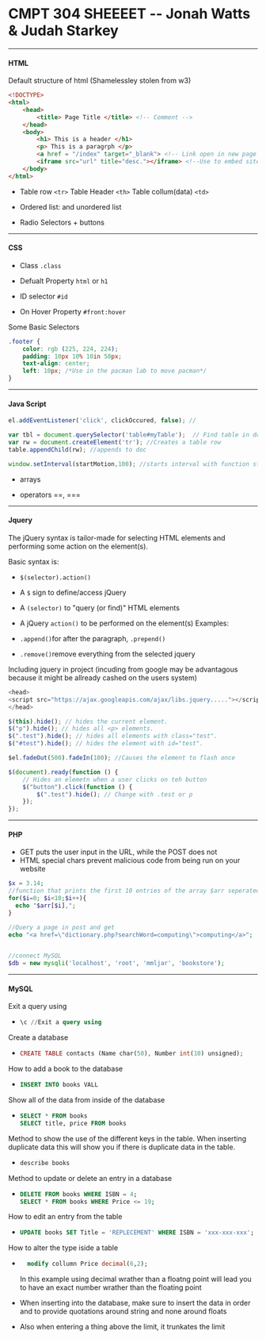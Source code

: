# CMPT 304 SHEEEET -- Jonah Watts & Judah Starkey

---

#### HTML

Default structure of html (Shamelessley stolen from w3)

```html
<!DOCTYPE>
<html>
    <head>
        <title> Page Title </title> <!-- Comment -->
    </head>
    <body>
        <h1> This is a header </h1>
        <p> This is a paragrph </p>
        <a href = "/index" target="_blank"> <!-- Link open in new page -->
        <iframe src="url" title="desc."></iframe> <!--Use to embed site in site-->
    </body>
</html>
```

- Table row `<tr>` Table Header `<th>` Table collum(data) `<td>`

- Ordered list: and unordered list

- Radio Selectors + buttons

---

#### CSS

- Class `.class`

- Defualt Property `html` or `h1`

- ID selector `#id`

- On Hover Property `#front:hover`

Some Basic Selectors

```css
.footer {
    color: rgb (225, 224, 224);
    padding: 10px 10% 10in 50px;
    text-align: center;
    left: 10px; /*Use in the pacman lab to move pacman*/
}
```

---

#### Java Script

```js
el.addEventListener('click', clickOccured, false); //

var tbl = document.querySelector('table#myTable');  // Find table in document
var rw = document.createElement('tr'); //Creates a table row
table.appendChild(rw); //appends to doc

window.setInterval(startMotion,100); //starts interval with function startMotion and time of 100ms
```

- arrays

- operators ==, ===

---

#### Jquery

The jQuery syntax is tailor-made for selecting HTML elements and performing some action on the element(s).

Basic syntax is:

- `$(selector).action()`

- A `$` sign to define/access jQuery

- A `(selector)` to "query (or find)" HTML elements

- A jQuery `action()` to be performed on the element(s)
  Examples:

- `.append()`for after the paragraph, `.prepend()`

- `.remove()`remove everything from the selected jquery

Including jquery in project (incuding from google may be advantagous because it might be allready cashed on the users system)

```js
<head>
<script src="https://ajax.googleapis.com/ajax/libs.jquery....."></script>
</head>
```

```js
$(this).hide(); // hides the current element.
$("p").hide(); // hides all <p> elements.
$(".test").hide(); // hides all elements with class="test".
$("#test").hide(); // hides the element with id="test".

$el.fadeOut(500).fadeIn(100); //Causes the element to flash once

$(document).ready(function () {
    // Hides an elemetn when a user clicks on teh button
    $("button").click(function () {
        $(".test").hide(); // Change with .test or p
    });
});
```

---

#### PHP

- GET puts the user input in the URL, while the POST does not 
- HTML special chars prevent malicious code from being run on your website

```php
$x = 3.14;
//function that prints the first 10 entries of the array $arr seperated by a comma
for($i=0; $i<10;$i++){
  echo "$arr[$i],";
}

//Query a page in post and get
echo "<a href=\"dictionary.php?searchWord=computing\">computing</a>";


//connect MySQL 
$db = new mysqli('localhost', 'root', 'mmljar', 'bookstore');
```

---

#### MySQL

Exit a query using 

- ```sql
  \c //Exit a query using
  ```

Create a database

- ```php
  CREATE TABLE contacts (Name char(50), Number int(10) unsigned);
  ```

How to add a book to the database

- ```sql
  INSERT INTO books VALL
  ```

Show all of the data from inside of the database

- ```sql
  SELECT * FROM books
  SELECT title, price FROM books
  ```

Method to show the use of the different keys in the table. When inserting duplicate data this will show you if there is duplicate data in the table.

- ```sql
  describe books
  ```

Method to update or delete an entry in a database

- ```sql
  DELETE FROM books WHERE ISBN = 4;
  SELECT * FROM books WHERE Price <= 19;
  ```

How to edit an entry from the table

- ```sql
  UPDATE books SET Title = 'REPLECEMENT' WHERE ISBN = 'xxx-xxx-xxx';
  ```

How to alter the type iside a table

- ```sql
    modify collumn Price decimal(6,2);
  ```
  
  In this example using decimal wrather than a floatng point will lead you to have an exact number wrather than the floating point

- When inserting into the database, make sure to insert the data in order and to provide quotations around string and none around floats

- Also when entering a thing above the limit, it trunkates the limit
